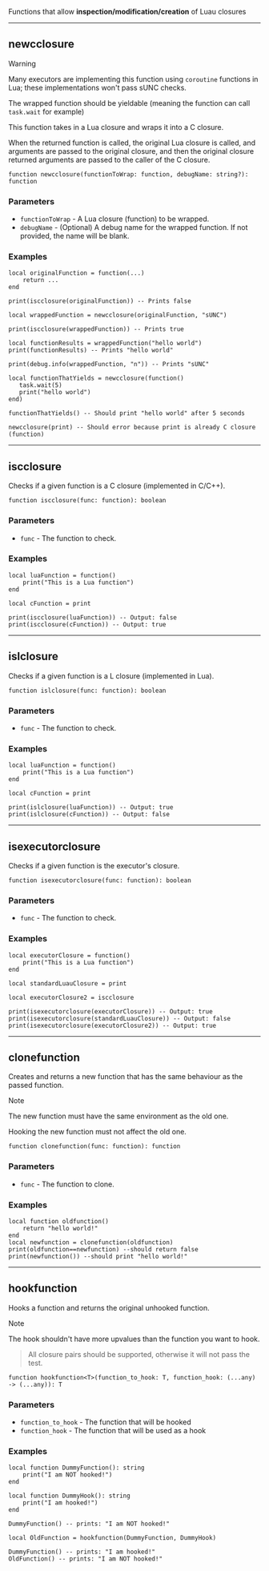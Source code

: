 Functions that allow **inspection/modification/creation** of Luau closures

---

## newcclosure

> [!WARNING]
> Many executors are implementing this function using `coroutine` functions in Lua; these implementations won't pass sUNC checks.
>
> The wrapped function should be yieldable (meaning the function can call `task.wait` for example)

This function takes in a Lua closure and wraps it into a C closure.

When the returned function is called, the original Lua closure is called, and arguments are passed to the original closure, and then the original closure returned arguments are passed to the caller of the C closure.

```luau
function newcclosure(functionToWrap: function, debugName: string?): function
```

### Parameters

- `functionToWrap` - A Lua closure (function) to be wrapped.
- `debugName` - (Optional) A debug name for the wrapped function. If not provided, the name will be blank.

### Examples

```luau
local originalFunction = function(...)
    return ...
end

print(iscclosure(originalFunction)) -- Prints false

local wrappedFunction = newcclosure(originalFunction, "sUNC")

print(iscclosure(wrappedFunction)) -- Prints true

local functionResults = wrappedFunction("hello world")
print(functionResults) -- Prints "hello world"

print(debug.info(wrappedFunction, "n")) -- Prints "sUNC"
```

```luau
local functionThatYields = newcclosure(function()
   task.wait(5)
   print("hello world")
end)

functionThatYields() -- Should print "hello world" after 5 seconds
```

```luau
newcclosure(print) -- Should error because print is already C closure (function)
```

---

## iscclosure

Checks if a given function is a C closure (implemented in C/C++).

```luau
function iscclosure(func: function): boolean
```

### Parameters

- `func` - The function to check.

### Examples

```luau
local luaFunction = function()
    print("This is a Lua function")
end

local cFunction = print

print(iscclosure(luaFunction)) -- Output: false
print(iscclosure(cFunction)) -- Output: true
```

---

## islclosure

Checks if a given function is a L closure (implemented in Lua).

```luau
function islclosure(func: function): boolean
```

### Parameters

- `func` - The function to check.

### Examples

```luau
local luaFunction = function()
    print("This is a Lua function")
end

local cFunction = print

print(islclosure(luaFunction)) -- Output: true
print(islclosure(cFunction)) -- Output: false
```

---

## isexecutorclosure

Checks if a given function is the executor's closure.

```luau
function isexecutorclosure(func: function): boolean
```

### Parameters

- `func` - The function to check.

### Examples

```luau
local executorClosure = function()
    print("This is a Lua function")
end

local standardLuauClosure = print

local executorClosure2 = iscclosure

print(isexecutorclosure(executorClosure)) -- Output: true
print(isexecutorclosure(standardLuauClosure)) -- Output: false
print(isexecutorclosure(executorClosure2)) -- Output: true
```

---

## clonefunction

Creates and returns a new function that has the same behaviour as the passed function.
> [!NOTE]
> The new function must have the same environment as the old one.
> 
> Hooking the new function must not affect the old one.

```luau
function clonefunction(func: function): function
```

### Parameters

- `func` - The function to clone.

### Examples

```luau
local function oldfunction()
    return "hello world!"
end
local newfunction = clonefunction(oldfunction)
print(oldfunction==newfunction) --should return false
print(newfunction()) --should print "hello world!"
```

---

## hookfunction

Hooks a function and returns the original unhooked function.

> [!Note]
> The hook shouldn't have more upvalues than the function you want to hook.

> All closure pairs should be supported, otherwise it will not pass the test.

```luau
function hookfunction<T>(function_to_hook: T, function_hook: (...any) -> (...any)): T
```

### Parameters

- `function_to_hook` - The function that will be hooked
- `function_hook` - The function that will be used as a hook

### Examples

```luau
local function DummyFunction(): string
    print("I am NOT hooked!")
end

local function DummyHook(): string
    print("I am hooked!")
end

DummyFunction() -- prints: "I am NOT hooked!"

local OldFunction = hookfunction(DummyFunction, DummyHook)

DummyFunction() -- prints: "I am hooked!"
OldFunction() -- prints: "I am NOT hooked!"
```
